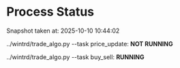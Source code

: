 # Process Status

Snapshot taken at: 2025-10-10 10:44:02

../wintrd/trade_algo.py --task price_update: **NOT RUNNING**

../wintrd/trade_algo.py --task buy_sell: **RUNNING**

